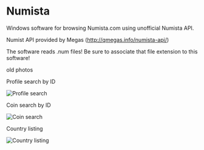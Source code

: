 # Numista
Windows software for browsing Numista.com using unofficial Numista API.

Numist API provided by Megas (http://qmegas.info/numista-api/)

The software reads .num files!
Be sure to associate that file extension to this software!

old photos

Profile search by ID

![Profile search](https://i.imgur.com/auf5Y6V.png)

Coin search by ID

![Coin search](https://i.imgur.com/g9IdJrS.png)

Country listing

![Country listing](https://i.imgur.com/75oMNnr.png)

